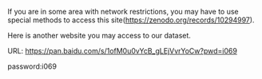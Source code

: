 If you are in some area with network restrictions, you may have to use special methods to access this site(https://zenodo.org/records/10294997).

Here is another website you may access to our dataset.

URL: https://pan.baidu.com/s/1ofM0u0vYcB_gLEjVvrYoCw?pwd=i069

password:i069
